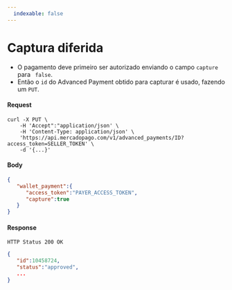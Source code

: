 ```yaml
---
  indexable: false
---
```


# Captura diferida

* O pagamento deve primeiro ser autorizado enviando o campo `capture` para ` false`.
* Então o `id` do Advanced Payment obtido para capturar é usado, fazendo um `PUT`.

#### Request
```curl
curl -X PUT \
    -H 'Accept":"application/json' \
    -H 'Content-Type: application/json' \
    'https://api.mercadopago.com/v1/advanced_payments/ID?access_token=SELLER_TOKEN' \
    -d '{...}'
```

#### Body
```json
{
   "wallet_payment":{
      "access_token":"PAYER_ACCESS_TOKEN",
      "capture":true
   }
}

```

#### Response
`HTTP Status 200 OK`
```json
{
   "id":10458724,
   "status":"approved",
   ...
}
```
